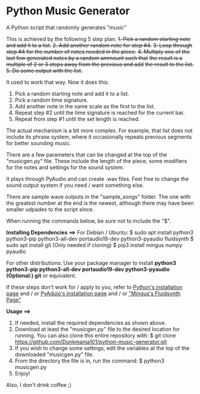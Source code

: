 # Python Music Generator

A Python script that randomly generates "music"

This is achieved by the following 5 step plan:
~~1. Pick a random starting note and add it to a list.~~
~~2. Add another random note for step #4.~~
~~3. Loop through step #4 for the number of notes needed in the piece.~~
~~4. Multiply one of the last few generated notes by a random ammount such that~~
~~the result is a multiple of 2 or 3 steps away from the previous and add~~
~~the result to the list.~~
~~5. Do some output with the list.~~

It used to work that way. Now it does this:
1. Pick a random starting note and add it to a list.
2. Pick a random time signature.
3. Add another note in the same scale as the first to the list.
4. Repeat step #2 until the time signature is reached for the current bar.
5. Repeat from step #1 until the set length is reached.


The actual mechanism is a bit more complex. For example, that list does not include its phrase system,
where it occasionally repeats previous segments for better sounding music.


There are a few parameters that can be changed at the top of the "musicgen.py" file.
These include the length of the piece, some modifiers for the notes and settings for the sound system.


It plays through PyAudio and can create .wav files.
Feel free to change the sound output system if you need / want something else.


There are sample wave outputs in the "sample_songs" folder.
The one with the greatest number at the end is the newest, although there may have been smaller udpades to the script since.

When running the commands below, be sure not to include the "$".



__Installing Dependencies ==>__
For Debian / Ubuntu:
$ sudo apt install python3 python3-pip python3-all-dev portaudio19-dev python3-pyaudio fluidsynth
$ sudo apt install git (Only needed if cloning)
$ pip3 install mingus numpy pyaudio

For other distributions:
Use your package manager to install __python3 python3-pip python3-all-dev portaudio19-dev python3-pyaudio (Optional:) git__ or equivalent.


If these steps don't work for / apply to you, refer to [Python's installation page](https://www.python.org/downloads/ "Python's installation page") and / or [PyAduio's installation page](https://people.csail.mit.edu/hubert/pyaudio/ "PyAduio's installation page") and / or ["Mingus's Fluidsynth Page"](https://bspaans.github.io/python-mingus/doc/wiki/tutorialSetup.html?highlight=playback "Mingus's Fluidsynth Page")



__Usage ==>__

1. If needed, install the required dependencies as shown above.
2. Download at least the "musicgen.py" file to the desired location for running. You can also clone this entire repository with:
$ git clone https://github.com/Dunkmania101/python-music-generator.git
3. If you wish to change some settings, edit the variables at the top of the downloaded "musicgen.py" file.
4. From the directory the file is in, run the command:
$ python3 musicgen.py
5. Enjoy!


Also, I don't drink coffee ;)
